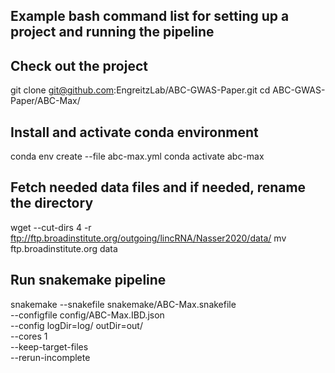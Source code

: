 ## Example bash command list for setting up a project and running the pipeline

## Check out the project
git clone git@github.com:EngreitzLab/ABC-GWAS-Paper.git
cd ABC-GWAS-Paper/ABC-Max/

## Install and activate conda environment
conda env create --file abc-max.yml
conda activate abc-max

## Fetch needed data files and if needed, rename the directory
wget --cut-dirs 4 -r ftp://ftp.broadinstitute.org/outgoing/lincRNA/Nasser2020/data/
mv ftp.broadinstitute.org data

## Run snakemake pipeline
snakemake --snakefile snakemake/ABC-Max.snakefile \
  --configfile config/ABC-Max.IBD.json \
  --config logDir=log/ outDir=out/ \
  --cores 1 \
  --keep-target-files \
  --rerun-incomplete


